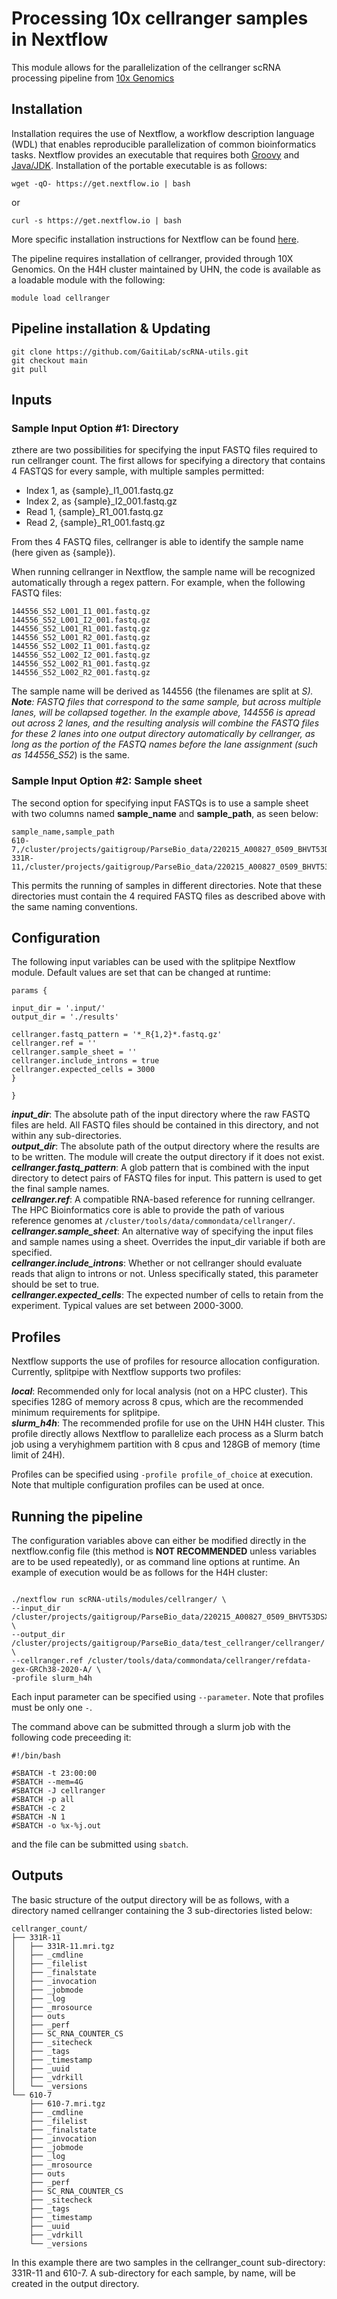 # Processing 10x cellranger samples in Nextflow

This module allows for the parallelization of the cellranger scRNA processing pipeline from [10x Genomics](https://support.10xgenomics.com/single-cell-gene-expression/software/pipelines/latest/what-is-cell-ranger)

## Installation

Installation requires the use of Nextflow, a workflow description language (WDL) that enables reproducible parallelization of common bioinformatics tasks. Nextflow provides an executable that requires both [Groovy](https://groovy-lang.org/) and [Java/JDK](https://www.oracle.com/java/technologies/downloads/). Installation of the portable executable is as follows:

```
wget -qO- https://get.nextflow.io | bash
```
or 
```
curl -s https://get.nextflow.io | bash
```
More specific installation instructions for Nextflow can be found [here](https://www.nextflow.io/docs/latest/getstarted.html). 


The pipeline requires installation of cellranger, provided through 10X Genomics. On the H4H cluster maintained by UHN, the code is available as a loadable module with the following: 

```
module load cellranger
```

## Pipeline installation & Updating

```
git clone https://github.com/GaitiLab/scRNA-utils.git
git checkout main
git pull
```

## Inputs

### Sample Input Option #1: Directory

zthere are two possibilities for specifying the input FASTQ files required to run cellranger count. The first allows for specifying a directory that contains 4 FASTQS for every sample, with multiple samples permitted:

* Index 1, as {sample}_I1_001.fastq.gz
* Index 2, as {sample}_I2_001.fastq.gz
* Read 1, {sample}_R1_001.fastq.gz
* Read 2, {sample}_R1_001.fastq.gz

From thes 4 FASTQ files, cellranger is able to identify the sample name (here given as {sample}).

When running cellranger in Nextflow, the sample name will be recognized automatically through a regex pattern. For example, when the following FASTQ files: 

```
144556_S52_L001_I1_001.fastq.gz
144556_S52_L001_I2_001.fastq.gz
144556_S52_L001_R1_001.fastq.gz
144556_S52_L001_R2_001.fastq.gz
144556_S52_L002_I1_001.fastq.gz
144556_S52_L002_I2_001.fastq.gz
144556_S52_L002_R1_001.fastq.gz
144556_S52_L002_R2_001.fastq.gz
```

The sample name will be derived as 144556 (the filenames are split at _S). \
**Note**: FASTQ files that correspond to the same sample, but across multiple lanes, will be collapsed together. In the example above, 144556 is apread out across 2 lanes, and the resulting analysis will combine the FASTQ files for these 2 lanes into one output directory automatically by cellranger, as long as the portion of the FASTQ names before the lane assignment (such as 144556_S52_) is the same.

### Sample Input Option #2: Sample sheet

The second option for specifying input FASTQs is to use a sample sheet with two columns named **sample_name** and **sample_path**, as seen below: 

```
sample_name,sample_path
610-7,/cluster/projects/gaitigroup/ParseBio_data/220215_A00827_0509_BHVT53DSX2_NU210019/fastq/
331R-11,/cluster/projects/gaitigroup/ParseBio_data/220215_A00827_0509_BHVT53DSX2_NU210019/fastq/
```

This permits the running of samples in different directories. Note that these directories must contain the 4 required FASTQ files as described above with the same naming conventions. 

## Configuration

The following input variables can be used with the splitpipe Nextflow module. Default values are set that can be changed at runtime: 

```
params {

input_dir = '.input/'
output_dir = './results'

cellranger.fastq_pattern = '*_R{1,2}*.fastq.gz'
cellranger.ref = ''
cellranger.sample_sheet = ''
cellranger.include_introns = true
cellranger.expected_cells = 3000
}

}
```

***input_dir***: The absolute path of the input directory where the raw FASTQ files are held. All FASTQ files should be contained in this directory, and not within any sub-directories. \
***output_dir***: The absolute path of the output directory where the results are to be written. The module will create the output directory if it does not exist. \
***cellranger.fastq_pattern***: A glob pattern that is combined with the input directory to detect pairs of FASTQ files for input. This pattern is used to get the final sample names. \
***cellranger.ref***: A compatible RNA-based reference for running cellranger. The HPC Bioinformatics core is able to provide the path of various reference genomes at `/cluster/tools/data/commondata/cellranger/`. \
***cellranger.sample_sheet***: An alternative way of specifying the input files and sample names using a sheet. Overrides the input_dir variable if both are specified. \
***cellranger.include_introns***: Whether or not cellranger should evaluate reads that align to introns or not. Unless specifically stated, this parameter should be set to true. \
***cellranger.expected_cells***: The expected number of cells to retain from the experiment. Typical values are set between 2000-3000.

## Profiles

Nextflow supports the use of profiles for resource allocation configuration. Currently, splitpipe with Nextflow supports two profiles: 

***local***: Recommended only for local analysis (not on a HPC cluster). This specifies 128G of memory across 8 cpus, which are the recommended minimum requirements for splitpipe. \
***slurm_h4h***: The recommended profile for use on the UHN H4H cluster. This profile directly allows Nextflow to parallelize each process as a Slurm batch job using a veryhighmem partition with 8 cpus and 128GB of memory (time limit of 24H). 

Profiles can be specified using ```-profile profile_of_choice``` at execution. Note that multiple configuration profiles can be used at once.

## Running the pipeline

The configuration variables above can either be modified directly in the nextflow.config file (this method is **NOT RECOMMENDED** unless variables are to be used repeatedly), or as command line options at runtime. An example of execution would be as follows for the H4H cluster: 


```

./nextflow run scRNA-utils/modules/cellranger/ \
--input_dir  /cluster/projects/gaitigroup/ParseBio_data/220215_A00827_0509_BHVT53DSX2_NU210019/fastq/ \
--output_dir /cluster/projects/gaitigroup/ParseBio_data/test_cellranger/cellranger/ \
--cellranger.ref /cluster/tools/data/commondata/cellranger/refdata-gex-GRCh38-2020-A/ \
-profile slurm_h4h
```

Each input parameter can be specified using ```--parameter```. Note that profiles must be only one ```-```. 

The command above can be submitted through a slurm job with the following code preceeding it: 

```
#!/bin/bash

#SBATCH -t 23:00:00
#SBATCH --mem=4G
#SBATCH -J cellranger
#SBATCH -p all
#SBATCH -c 2
#SBATCH -N 1     
#SBATCH -o %x-%j.out
```

and the file can be submitted using `sbatch`.



## Outputs

The basic structure of the output directory will be as follows, with a directory named cellranger containing the 3 sub-directories listed below: 

```
cellranger_count/
├── 331R-11
│   ├── 331R-11.mri.tgz
│   ├── _cmdline
│   ├── _filelist
│   ├── _finalstate
│   ├── _invocation
│   ├── _jobmode
│   ├── _log
│   ├── _mrosource
│   ├── outs
│   ├── _perf
│   ├── SC_RNA_COUNTER_CS
│   ├── _sitecheck
│   ├── _tags
│   ├── _timestamp
│   ├── _uuid
│   ├── _vdrkill
│   └── _versions
└── 610-7
    ├── 610-7.mri.tgz
    ├── _cmdline
    ├── _filelist
    ├── _finalstate
    ├── _invocation
    ├── _jobmode
    ├── _log
    ├── _mrosource
    ├── outs
    ├── _perf
    ├── SC_RNA_COUNTER_CS
    ├── _sitecheck
    ├── _tags
    ├── _timestamp
    ├── _uuid
    ├── _vdrkill
    └── _versions
```

In this example there are two samples in the cellranger_count sub-directory: 331R-11 and 610-7. A sub-directory for each sample, by name, will be created in the output directory.